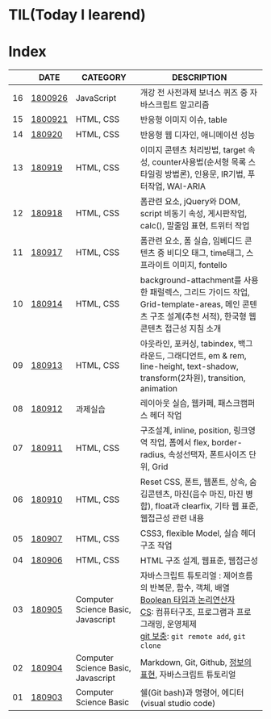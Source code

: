 # TIL(Today I learend)

# Index

|  | DATE | CATEGORY | DESCRIPTION |
| --- | --- | ------- | --- |
| 16 | [1800926](과제/사전과제.md) | JavaScript |개강 전 사전과제 보너스 퀴즈 중 자바스크립트 알고리즘|
| 15 | [1800921](week_03/1800921.md) | HTML, CSS | 반응형 이미지 이슈, table |
| 14 | [180920](week_03/180920.md) | HTML, CSS | 반응형 웹 디자인, 애니메이션 성능 |
| 13 | [180919](week_03/180919.md) | HTML, CSS | 이미지 콘텐츠 처리방법, target 속성, counter사용법(순서형 목록 스타일링 방법론), 인용문, IR기법, 푸터작업, WAI-ARIA |
| 12 | [180918](week_03/180918.md) | HTML, CSS | 폼관련 요소, jQuery와 DOM, script 비동기 속성, 게시판작업, calc(), 말줄임 표현, 트위터 작업 |
| 11 | [180917](week_03/180917.md) | HTML, CSS | 폼관련 요소, 폼 실습, 임베디드 콘텐츠 중 비디오 태그, time태그, 스프라이트 이미지, fontello |
| 10 | [180914](week_02/180914.md) | HTML, CSS | background-attachment를 사용한 패럴렉스, 그리드 가이드 작업, Grid-template-areas, 메인 콘텐츠 구조 설계(추천 서적), 한국형 웹 콘텐츠 접근성 지침 소개 |
| 09 | [180913](week_02/180913.md) | HTML, CSS | 아웃라인, 포커싱, tabindex, 백그라운드, 그래디언트, em & rem, line-height, text-shadow, transform(2차원), transition, animation |
| 08 | [180912](week_02/180912.md) | 과제실습 | 레이아웃 실습, 웹카페, 패스크캠퍼스 헤더 작업 |
| 07 | [180911](week_02/180911.md) | HTML, CSS | 구조설계, inline, position, 링크영역 작업, 폼에서 flex, border-radius, 속성선택자, 폰트사이즈 단위, Grid |
| 06 | [180910](week_02/180910.md) | HTML, CSS | Reset CSS, 폰트, 웹폰트, 상속, 숨김콘텐츠, 마진(음수 마진, 마진 병합), float과 clearfix, 기타 웹 표준, 웹접근성 관련 내용 |
| 05 | [180907](week_01/180907.md) | HTML, CSS | CSS3, flexible Model, 실습 헤더 구조 작업 |
| 04 | [180906](week_01/180906.md) | HTML, CSS | HTML 구조 설계, 웹표준, 웹접근성 |
| 03 | [180905](week_01/180905.md) | Computer Science Basic, Javascript | 자바스크립트 튜토리얼 : 제어흐름의 반복문, 함수, 객체, 배열<br>[Boolean 타입과 논리연산자](week_01/180905.md#1-1-5.-boolean-타입)<br> [CS](week_01/180905.md#1-2.-Computer-Science): 컴퓨터구조, 프로그램과 프로그래밍, 운영체제<br>[git 보충](week_01/180905.md#1-5.-Git-보충): `git remote add`, `git clone` |
| 02 | [180904](week_01/180904.md) | Computer Science Basic, Javascript | Markdown, Git, Github, [정보의 표현](week_01/180320.md#1-4-정보의-표현), 자바스크립트 튜토리얼 |
| 01 | [180903](week_01/180903.md) | Computer Science Basic | 쉘(Git bash)과 명령어, 에디터(visual studio code) |